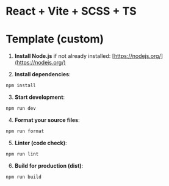 # React + Vite + SCSS + TS

# Template (custom)

1. **Install Node.js** if not already installed: [https://nodejs.org/](https://nodejs.org/)

2. **Install dependencies**:

```bash
npm install
```

3. **Start development**:

```bash
npm run dev
```

4. **Format your source files**:

```bash
npm run format
```

5. **Linter (code check)**:

```bash
npm run lint
```

6. **Build for production (dist)**:

```bash
npm run build
```
